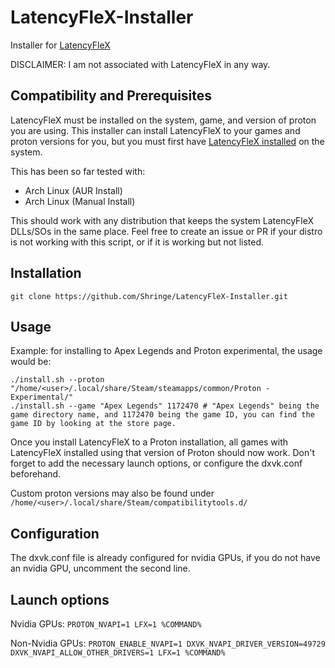 # LatencyFleX-Installer
Installer for [LatencyFleX](https://github.com/ishitatsuyuki/LatencyFleX)

DISCLAIMER: I am not associated with LatencyFleX in any way.

## Compatibility and Prerequisites
LatencyFleX must be installed on the system, game, and version of proton you are using. This installer can install LatencyFleX to your games and proton versions for you, but you must first have [LatencyFleX installed](https://github.com/ishitatsuyuki/LatencyFleX?tab=readme-ov-file#installation) on the system.

This has been so far tested with:
 - Arch Linux (AUR Install)
 - Arch Linux (Manual Install)

This should work with any distribution that keeps the system LatencyFleX DLLs/SOs in the same place.
Feel free to create an issue or PR if your distro is not working with this script, or if it is working but not listed.


## Installation
```
git clone https://github.com/Shringe/LatencyFleX-Installer.git
```

## Usage
Example: for installing to Apex Legends and Proton experimental, the usage would be:
```
./install.sh --proton "/home/<user>/.local/share/Steam/steamapps/common/Proton - Experimental/"
./install.sh --game "Apex Legends" 1172470 # "Apex Legends" being the game directory name, and 1172470 being the game ID, you can find the game ID by looking at the store page.
```
Once you install LatencyFleX to a Proton installation, all games with LatencyFleX installed using that version of Proton should now work.
Don't forget to add the necessary launch options, or configure the dxvk.conf beforehand.

Custom proton versions may also be found under ```/home/<user>/.local/share/Steam/compatibilitytools.d/```

## Configuration
The dxvk.conf file is already configured for nvidia GPUs, if you do not have an nvidia GPU, uncomment the second line.

## Launch options
Nvidia GPUs:
```PROTON_NVAPI=1 LFX=1 %COMMAND%```

Non-Nvidia GPUs:
```PROTON_ENABLE_NVAPI=1 DXVK_NVAPI_DRIVER_VERSION=49729 DXVK_NVAPI_ALLOW_OTHER_DRIVERS=1 LFX=1 %COMMAND%```
